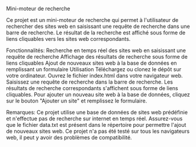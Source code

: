 Mini-moteur de recherche

Ce projet est un mini-moteur de recherche qui permet à l'utilisateur de rechercher des sites web en saisissant une requête de recherche dans une barre de recherche. Le résultat de la recherche est affiché sous forme de liens cliquables vers les sites web correspondants.

Fonctionnalités:
Recherche en temps réel des sites web en saisissant une requête de recherche
Affichage des résultats de recherche sous forme de liens cliquables
Ajout de nouveaux sites web à la base de données en remplissant un formulaire
Utilisation
Téléchargez ou clonez le dépôt sur votre ordinateur.
Ouvrez le fichier index.html dans votre navigateur web.
Saisissez une requête de recherche dans la barre de recherche.
Les résultats de recherche correspondants s'affichent sous forme de liens cliquables.
Pour ajouter un nouveau site web à la base de données, cliquez sur le bouton "Ajouter un site" et remplissez le formulaire.

Remarques:
Ce projet utilise une base de données de sites web prédéfinie et n'effectue pas de recherche sur internet en temps réel.
Assurez-vous que le fichier data.txt est présent dans le répertoire pour permettre l'ajout de nouveaux sites web.
Ce projet n'a pas été testé sur tous les navigateurs web, il peut y avoir des problèmes de compatibilité.
